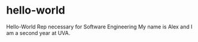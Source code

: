 # hello-world
Hello-World Rep necessary for Software Engineering
My name is Alex and I am a second year at UVA. 
